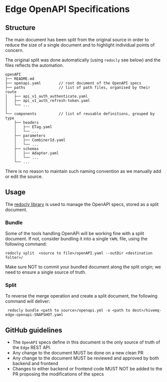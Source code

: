 # Edge OpenAPI Specifications

## Structure 

The main document has been split from the original source in order to reduce the size of a single document and to highlight individual points of concern. 

The original split was done automatically (using `redocly` see below) and the files reflects the automation. 

```
openAPI             
├── README.md
├── openapi.yaml        // root document of the OpenAPI specs
├── paths               // list of path files, organised by their route
│   ├── api_v1_auth_authenticate.yaml
│   ├── api_v1_auth_refresh-token.yaml
│   └── ...
│
└── components          // list of reusable definitions, grouped by type
    ├── headers
    │   ├── ETag.yaml
    │   └── ...
    ├── parameters
    │   ├── CombinerId.yaml
    │   └── ...
    ├── schemas
    │   ├── Adapter.yaml
    │   └── ...
    └── ...
```

There is no reason to maintain such naming convention as we manually add or edit the source.  

## Usage
The [redocly library](https://redocly.com/) is used to manage the OpenAPI specs, stored as a split document. 

### Bundle
Some of the tools handling OpenAPi will be working fine with a split document.
If not, consider bundling it into a single `YAML` file, using the following command:

```shell
redocly split  <source to file>/openAPI.yaml --outDir <destination folter>/
```

Make sure NOT to commit your bundled document along the split origin; we need to ensure a single source of truth. 

### Split 
To reverse the merge operation and create a split document, the following command will deliver: 

```shell
 redocly bundle <path to source>/openapi.yml -o <path to dest>/hivemq-edge-openapi-SNAPSHOT.yaml
```

## GitHub guidelines
- The `OpenAPI` specs define in this document is the only source of truth of the `Edge` REST API.
- Any change to the document MUST be done on a new clean PR
- Any change to the document MUST be reviewed and approved by both backend and frontend
- Changes to either backend or frontend code MUST NOT be added to the PR proposing the modifications of the specs
